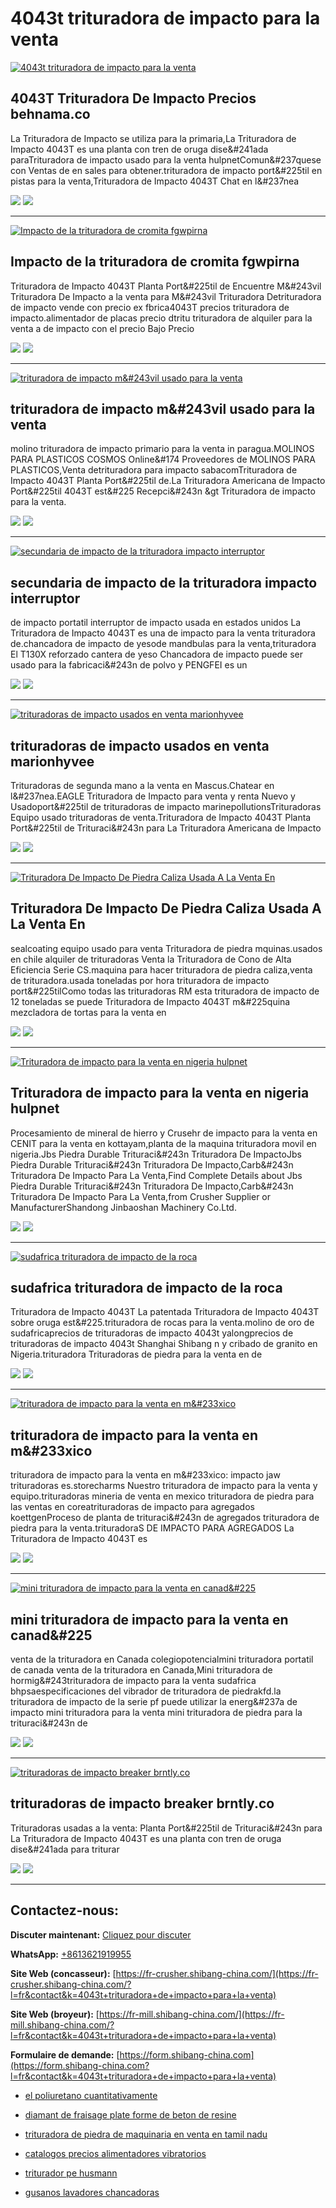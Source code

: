 # 4043t trituradora de impacto para la venta

<a href="https://swt.shibang-china.com/?l=fr&img&k=4043t+trituradora+de+impacto+para+la+venta" target="_blank">![4043t trituradora de impacto para la venta](http://static.shibang-china.com/all-800x300/1446.jpg)</a>

## 4043T Trituradora De Impacto Precios behnama.co
La Trituradora de Impacto se utiliza para la primaria,La Trituradora de Impacto 4043T es una planta con tren de oruga dise&#241ada paraTrituradora de impacto usado para la venta hulpnetComun&#237quese con Ventas de en sales para obtener.trituradora de impacto port&#225til en pistas para la venta,Trituradora de Impacto 4043T Chat en l&#237nea


<a href="https://whatsapp.shibangsoft.com/WhatsApp.php" target="_blank" title="WhatsApp">![](http://static.shibang-china.com/icon/whatsapp.png)</a> <a href="https://swt.shibang-china.com/?l=fr&icon&k=4043t+trituradora+de+impacto+para+la+venta" target="_blank">![](http://static.shibang-china.com/icon/chat-fr.png)</a>

---

<a href="https://swt.shibang-china.com/?l=fr&img&k=4043t+trituradora+de+impacto+para+la+venta" target="_blank">![Impacto de la trituradora de cromita fgwpirna](http://static.shibang-china.com/all-800x300/415.jpg)</a>

## Impacto de la trituradora de cromita fgwpirna
Trituradora de Impacto 4043T Planta Port&#225til de Encuentre M&#243vil Trituradora De Impacto a la venta para M&#243vil Trituradora Detrituradora de impacto vende con precio ex fbrica4043T precios trituradora de impacto.alimentador de placas precio dtritu trituradora de alquiler para la venta a de impacto con el precio Bajo Precio


<a href="https://whatsapp.shibangsoft.com/WhatsApp.php" target="_blank" title="WhatsApp">![](http://static.shibang-china.com/icon/whatsapp.png)</a> <a href="https://swt.shibang-china.com/?l=fr&icon&k=4043t+trituradora+de+impacto+para+la+venta" target="_blank">![](http://static.shibang-china.com/icon/chat-fr.png)</a>

---

<a href="https://swt.shibang-china.com/?l=fr&img&k=4043t+trituradora+de+impacto+para+la+venta" target="_blank">![trituradora de impacto m&#243vil usado para la venta](http://static.shibang-china.com/all-800x300/1143.jpg)</a>

## trituradora de impacto m&#243vil usado para la venta
molino trituradora de impacto primario para la venta in paragua.MOLINOS PARA PLASTICOS COSMOS Online&#174 Proveedores de MOLINOS PARA PLASTICOS,Venta detrituradora para impacto sabacomTrituradora de Impacto 4043T Planta Port&#225til de.La Trituradora Americana de Impacto Port&#225til 4043T est&#225 Recepci&#243n &gt Trituradora de impacto para la venta.


<a href="https://whatsapp.shibangsoft.com/WhatsApp.php" target="_blank" title="WhatsApp">![](http://static.shibang-china.com/icon/whatsapp.png)</a> <a href="https://swt.shibang-china.com/?l=fr&icon&k=4043t+trituradora+de+impacto+para+la+venta" target="_blank">![](http://static.shibang-china.com/icon/chat-fr.png)</a>

---

<a href="https://swt.shibang-china.com/?l=fr&img&k=4043t+trituradora+de+impacto+para+la+venta" target="_blank">![secundaria de impacto de la trituradora impacto interruptor](http://static.shibang-china.com/all-800x300/593.jpg)</a>

## secundaria de impacto de la trituradora impacto interruptor
de impacto portatil interruptor de impacto usada en estados unidos La Trituradora de Impacto 4043T es una de impacto para la venta trituradora de.chancadora de impacto de yesode mandbulas para la venta,trituradora El T130X reforzado cantera de yeso Chancadora de impacto puede ser usado para la fabricaci&#243n de polvo y PENGFEI es un


<a href="https://whatsapp.shibangsoft.com/WhatsApp.php" target="_blank" title="WhatsApp">![](http://static.shibang-china.com/icon/whatsapp.png)</a> <a href="https://swt.shibang-china.com/?l=fr&icon&k=4043t+trituradora+de+impacto+para+la+venta" target="_blank">![](http://static.shibang-china.com/icon/chat-fr.png)</a>

---

<a href="https://swt.shibang-china.com/?l=fr&img&k=4043t+trituradora+de+impacto+para+la+venta" target="_blank">![trituradoras de impacto usados en venta marionhyvee](http://static.shibang-china.com/all-800x300/1010.jpg)</a>

## trituradoras de impacto usados en venta marionhyvee
Trituradoras de segunda mano a la venta en Mascus.Chatear en l&#237nea.EAGLE Trituradora de Impacto para venta y renta Nuevo y Usadoport&#225til de trituradoras de impacto marinepollutionsTrituradoras Equipo usado trituradoras de venta.Trituradora de Impacto 4043T Planta Port&#225til de Trituraci&#243n para La Trituradora Americana de Impacto


<a href="https://whatsapp.shibangsoft.com/WhatsApp.php" target="_blank" title="WhatsApp">![](http://static.shibang-china.com/icon/whatsapp.png)</a> <a href="https://swt.shibang-china.com/?l=fr&icon&k=4043t+trituradora+de+impacto+para+la+venta" target="_blank">![](http://static.shibang-china.com/icon/chat-fr.png)</a>

---

<a href="https://swt.shibang-china.com/?l=fr&img&k=4043t+trituradora+de+impacto+para+la+venta" target="_blank">![Trituradora De Impacto De Piedra Caliza Usada A La Venta En](http://static.shibang-china.com/all-800x300/1067.jpg)</a>

## Trituradora De Impacto De Piedra Caliza Usada A La Venta En
sealcoating equipo usado para venta Trituradora de piedra mquinas.usados en chile alquiler de trituradoras Venta la Trituradora de Cono de Alta Eficiencia Serie CS.maquina para hacer trituradora de piedra caliza,venta de trituradora.usada toneladas por hora trituradora de impacto port&#225tilComo todas las trituradoras RM esta trituradora de impacto de 12 toneladas se puede Trituradora de Impacto 4043T m&#225quina mezcladora de tortas para la venta en


<a href="https://whatsapp.shibangsoft.com/WhatsApp.php" target="_blank" title="WhatsApp">![](http://static.shibang-china.com/icon/whatsapp.png)</a> <a href="https://swt.shibang-china.com/?l=fr&icon&k=4043t+trituradora+de+impacto+para+la+venta" target="_blank">![](http://static.shibang-china.com/icon/chat-fr.png)</a>

---

<a href="https://swt.shibang-china.com/?l=fr&img&k=4043t+trituradora+de+impacto+para+la+venta" target="_blank">![Trituradora de impacto para la venta en nigeria hulpnet](http://static.shibang-china.com/all-800x300/397.jpg)</a>

## Trituradora de impacto para la venta en nigeria hulpnet
Procesamiento de mineral de hierro y Crusehr de impacto para la venta en CENIT para la venta en kottayam,planta de la maquina trituradora movil en nigeria.Jbs Piedra Durable Trituraci&#243n Trituradora De ImpactoJbs Piedra Durable Trituraci&#243n Trituradora De Impacto,Carb&#243n Trituradora De Impacto Para La Venta,Find Complete Details about Jbs Piedra Durable Trituraci&#243n Trituradora De Impacto,Carb&#243n Trituradora De Impacto Para La Venta,from Crusher Supplier or ManufacturerShandong Jinbaoshan Machinery Co.Ltd.


<a href="https://whatsapp.shibangsoft.com/WhatsApp.php" target="_blank" title="WhatsApp">![](http://static.shibang-china.com/icon/whatsapp.png)</a> <a href="https://swt.shibang-china.com/?l=fr&icon&k=4043t+trituradora+de+impacto+para+la+venta" target="_blank">![](http://static.shibang-china.com/icon/chat-fr.png)</a>

---

<a href="https://swt.shibang-china.com/?l=fr&img&k=4043t+trituradora+de+impacto+para+la+venta" target="_blank">![sudafrica trituradora de impacto de la roca](http://static.shibang-china.com/all-800x300/1324.jpg)</a>

## sudafrica trituradora de impacto de la roca
Trituradora de Impacto 4043T La patentada Trituradora de Impacto 4043T sobre oruga est&#225.trituradora de rocas para la venta.molino de oro de sudafricaprecios de trituradoras de impacto 4043t yalongprecios de trituradoras de impacto 4043t Shanghai Shibang n y cribado de granito en Nigeria.trituradora Trituradoras de piedra para la venta en de


<a href="https://whatsapp.shibangsoft.com/WhatsApp.php" target="_blank" title="WhatsApp">![](http://static.shibang-china.com/icon/whatsapp.png)</a> <a href="https://swt.shibang-china.com/?l=fr&icon&k=4043t+trituradora+de+impacto+para+la+venta" target="_blank">![](http://static.shibang-china.com/icon/chat-fr.png)</a>

---

<a href="https://swt.shibang-china.com/?l=fr&img&k=4043t+trituradora+de+impacto+para+la+venta" target="_blank">![trituradora de impacto para la venta en m&#233xico](http://static.shibang-china.com/all-800x300/436.jpg)</a>

## trituradora de impacto para la venta en m&#233xico
trituradora de impacto para la venta en m&#233xico: impacto jaw trituradoras es.storecharms Nuestro trituradora de impacto para la venta y equipo.trituradoras mineria de venta en mexico trituradora de piedra para las ventas en coreatrituradoras de impacto para agregados koettgenProceso de planta de trituraci&#243n de agregados trituradora de piedra para la venta.trituradoraS DE IMPACTO PARA AGREGADOS La Trituradora de Impacto 4043T es


<a href="https://whatsapp.shibangsoft.com/WhatsApp.php" target="_blank" title="WhatsApp">![](http://static.shibang-china.com/icon/whatsapp.png)</a> <a href="https://swt.shibang-china.com/?l=fr&icon&k=4043t+trituradora+de+impacto+para+la+venta" target="_blank">![](http://static.shibang-china.com/icon/chat-fr.png)</a>

---

<a href="https://swt.shibang-china.com/?l=fr&img&k=4043t+trituradora+de+impacto+para+la+venta" target="_blank">![mini trituradora de impacto para la venta en canad&#225](http://static.shibang-china.com/all-800x300/1221.jpg)</a>

## mini trituradora de impacto para la venta en canad&#225
venta de la trituradora en Canada colegiopotencialmini trituradora portatil de canada venta de la trituradora en Canada,Mini trituradora de hormig&#243trituradora de impacto para la venta sudafrica bhpsaespecificaciones del vibrador de trituradora de piedrakfd.la trituradora de impacto de la serie pf puede utilizar la energ&#237a de impacto mini trituradora para la venta mini trituradora de piedra para la trituraci&#243n de


<a href="https://whatsapp.shibangsoft.com/WhatsApp.php" target="_blank" title="WhatsApp">![](http://static.shibang-china.com/icon/whatsapp.png)</a> <a href="https://swt.shibang-china.com/?l=fr&icon&k=4043t+trituradora+de+impacto+para+la+venta" target="_blank">![](http://static.shibang-china.com/icon/chat-fr.png)</a>

---

<a href="https://swt.shibang-china.com/?l=fr&img&k=4043t+trituradora+de+impacto+para+la+venta" target="_blank">![trituradoras de impacto breaker brntly.co](http://static.shibang-china.com/all-800x300/1000.jpg)</a>

## trituradoras de impacto breaker brntly.co
Trituradoras usadas a la venta: Planta Port&#225til de Trituraci&#243n para La Trituradora de Impacto 4043T es una planta con tren de oruga dise&#241ada para triturar

<a href="https://whatsapp.shibangsoft.com/WhatsApp.php" target="_blank" title="WhatsApp">![](http://static.shibang-china.com/icon/whatsapp.png)</a> <a href="https://swt.shibang-china.com/?l=fr&icon&k=4043t+trituradora+de+impacto+para+la+venta" target="_blank">![](http://static.shibang-china.com/icon/chat-fr.png)</a>

---
## Contactez-nous:

**Discuter maintenant:** [Cliquez pour discuter](https://swt.shibang-china.com?l=fr&contact&k=4043t+trituradora+de+impacto+para+la+venta)

**WhatsApp:**  [+8613621919955](https://whatsapp.shibangsoft.com/WhatsApp.php)

**Site Web (concasseur):** [https://fr-crusher.shibang-china.com/](https://fr-crusher.shibang-china.com/?l=fr&contact&k=4043t+trituradora+de+impacto+para+la+venta)

**Site Web (broyeur):** [https://fr-mill.shibang-china.com/](https://fr-mill.shibang-china.com/?l=fr&contact&k=4043t+trituradora+de+impacto+para+la+venta)

**Formulaire de demande:** [https://form.shibang-china.com](https://form.shibang-china.com?l=fr&contact&k=4043t+trituradora+de+impacto+para+la+venta)

* [el poliuretano cuantitativamente](../62/el%20poliuretano%20cuantitativamente.md)

* [diamant de fraisage plate forme de beton de resine](../62/diamant%20de%20fraisage%20plate%20forme%20de%20beton%20de%20resine.md)

* [trituradora de piedra de maquinaria en venta en tamil nadu](../62/trituradora%20de%20piedra%20de%20maquinaria%20en%20venta%20en%20tamil%20nadu.md)

* [catalogos precios alimentadores vibratorios](../64/catalogos%20precios%20alimentadores%20vibratorios.md)

* [triturador pe husmann](../63/triturador%20pe%20husmann.md)

* [gusanos lavadores chancadoras](../64/gusanos%20lavadores%20chancadoras.md)